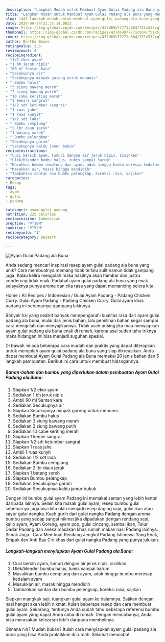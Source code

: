 ```yaml
---
description: "Langkah Mudah untuk Membuat Ayam Gulai Padang ala Buna yang Menggugah Selera"
title: "Langkah Mudah untuk Membuat Ayam Gulai Padang ala Buna yang Menggugah Selera"
slug: 1447-langkah-mudah-untuk-membuat-ayam-gulai-padang-ala-buna-yang-menggugah-selera
date: 2020-09-24T21:35:14.082Z
image: https://img-global.cpcdn.com/recipes/437d69b77771c804/751x532cq70/ayam-gulai-padang-ala-buna-foto-resep-utama.jpg
thumbnail: https://img-global.cpcdn.com/recipes/437d69b77771c804/751x532cq70/ayam-gulai-padang-ala-buna-foto-resep-utama.jpg
cover: https://img-global.cpcdn.com/recipes/437d69b77771c804/751x532cq70/ayam-gulai-padang-ala-buna-foto-resep-utama.jpg
author: Bertha Boone
ratingvalue: 3.6
reviewcount: 4
recipeingredient:
- "1/2 ekor ayam"
- "1 bh jeruk nipis"
- "60 ml Santan kara"
- "Secukupnya air"
- "Secukupnya minyak goreng untuk menumis"
- " Bumbu halus"
- "3 siung bawang merah"
- "2 siung bawang putih"
- "10 cabe keriting merah"
- "1 kemiri sangrai"
- "1/2 sdt ketumbar sangrai"
- "1 ruas jahe"
- "1 ruas kunyit"
- "1/2 sdt lada"
- " Bumbu cemplung"
- "2 lbr daun jeruk"
- "1 batang sereh"
- " Bumbu pelengkap"
- "Secukupnya garam"
- "Secukupnya kaldu jamur bubuk"
recipeinstructions:
- "Cuci bersih ayam, lumuri dengan air jeruk nipis, sisihkan"
- "Ulek/blender bumbu halus, tumis sampai harum"
- "Masukkan bumbu cemplung dan ayam, aduk hingga bumbu meresap kedalam ayam"
- "Masukkan air, masak hingga mendidih"
- "Tambahkan santan dan bumbu pelengkap, koreksi rasa, sajikan"
categories:
- Resep
tags:
- ayam
- gulai
- padang

katakunci: ayam gulai padang 
nutrition: 235 calories
recipecuisine: Indonesian
preptime: "PT10M"
cooktime: "PT52M"
recipeyield: "1"
recipecategory: Dessert

---
```



![Ayam Gulai Padang ala Buna](https://img-global.cpcdn.com/recipes/437d69b77771c804/751x532cq70/ayam-gulai-padang-ala-buna-foto-resep-utama.jpg)

Anda sedang mencari inspirasi resep ayam gulai padang ala buna yang unik? Cara membuatnya memang tidak terlalu sulit namun tidak gampang juga. Kalau keliru mengolah maka hasilnya akan hambar dan justru cenderung tidak enak. Padahal ayam gulai padang ala buna yang enak selayaknya punya aroma dan cita rasa yang dapat memancing selera kita.

Home / All Recipes / Indonesian / Gulai Ayam Padang - Padang Chicken Curry. Gulai Ayam Padang - Padang Chicken Curry. Gulai ayam khas padang ini sebenarnya gampang bikinnya.

Banyak hal yang sedikit banyak mempengaruhi kualitas rasa dari ayam gulai padang ala buna, mulai dari jenis bahan, lalu pemilihan bahan segar sampai cara mengolah dan menyajikannya. Tidak usah pusing jika mau menyiapkan ayam gulai padang ala buna enak di rumah, karena asal sudah tahu triknya maka hidangan ini bisa menjadi suguhan spesial.


Di bawah ini ada beberapa cara mudah dan praktis yang dapat diterapkan untuk mengolah ayam gulai padang ala buna yang siap dikreasikan. Anda dapat membuat Ayam Gulai Padang ala Buna memakai 20 jenis bahan dan 5 langkah pembuatan. Berikut ini cara untuk membuat hidangannya.

<!--inarticleads1-->

##### Bahan-bahan dan bumbu yang diperlukan dalam pembuatan Ayam Gulai Padang ala Buna:

1. Siapkan 1/2 ekor ayam
1. Sediakan 1 bh jeruk nipis
1. Ambil 60 ml Santan kara
1. Sediakan Secukupnya air
1. Siapkan Secukupnya minyak goreng untuk menumis
1. Sediakan  Bumbu halus
1. Sediakan 3 siung bawang merah
1. Sediakan 2 siung bawang putih
1. Sediakan 10 cabe keriting merah
1. Siapkan 1 kemiri sangrai
1. Siapkan 1/2 sdt ketumbar sangrai
1. Siapkan 1 ruas jahe
1. Ambil 1 ruas kunyit
1. Sediakan 1/2 sdt lada
1. Sediakan  Bumbu cemplung
1. Sediakan 2 lbr daun jeruk
1. Siapkan 1 batang sereh
1. Siapkan  Bumbu pelengkap
1. Sediakan Secukupnya garam
1. Sediakan Secukupnya kaldu jamur bubuk


Dengan ini bumbu gulai ayam Padang ini memakai santan yang lebih kental daripada lainnya. Selain kita masak gulai ayam, resep bumbu gulai sebenarnya juga bisa kita olah menjadi resep daging sapi, gulai ikan atau sayur gulai nangka. Kuah gurih dari gulai nangka Padang dengan aroma bumbu yang sedap sangat nikmat jika dipadukan dengan rendang sapi, kalio ayam, Ayam Goreng, ayam pop, gulai cincang, sambal ikan, Telur Dadar Padang dan aneka masakan khas rumah makan nasi Padang lainnya. Simak Juga : Cara Membuat Rendang Jengkol Padang Istimewa Yang Enak, Empuk dan Anti Bau Ciri khas dari gulai nangka Padang yang punya julukan. 

<!--inarticleads2-->

##### Langkah-langkah menyiapkan Ayam Gulai Padang ala Buna:

1. Cuci bersih ayam, lumuri dengan air jeruk nipis, sisihkan
1. Ulek/blender bumbu halus, tumis sampai harum
1. Masukkan bumbu cemplung dan ayam, aduk hingga bumbu meresap kedalam ayam
1. Masukkan air, masak hingga mendidih
1. Tambahkan santan dan bumbu pelengkap, koreksi rasa, sajikan


Siapkan mangkuk saji, tuangkan gulai ayam ke dalamnya. Sajikan dengan nasi hangat akan lebih nikmat. Itulah beberapa resep dan cara membuat gulai ayam. Sekarang, tentunya Anda sudah tahu beberapa referensi bumbu gulai ayam yang dapat Anda coba di rumah. Dengan mencobanya, Anda bisa merasakan kelezatan lebih daripada membelinya. 

Gimana nih? Mudah bukan? Itulah cara menyiapkan ayam gulai padang ala buna yang bisa Anda praktikkan di rumah. Selamat mencoba!
